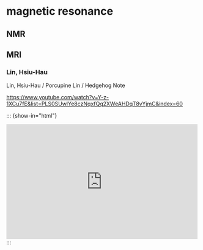 # magnetic resonance

## NMR

## MRI

### Lin, Hsiu-Hau

Lin, Hsiu-Hau / Porcupine Lin / Hedgehog Note

https://www.youtube.com/watch?v=Y-z-1XCu7fE&list=PLS0SUwlYe8czNqxfQq2XWeAHDqT8vYjmC&index=60

::: {show-in="html"}
<iframe width=500 height=300 frameborder="0" allowfullscreen src="https://www.youtube.com/embed/Y-z-1XCu7fE"></iframe>
:::
